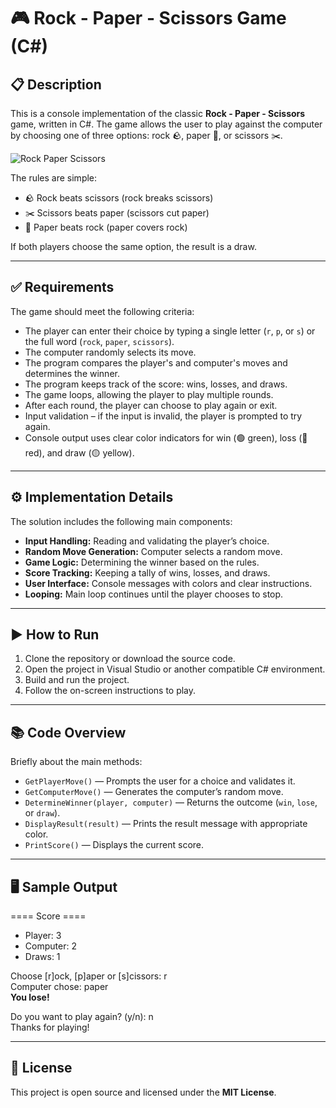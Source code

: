 # 🎮 Rock - Paper - Scissors Game (C#)

## 📋 Description

This is a console implementation of the classic **Rock - Paper - Scissors** game, written in C#. The game allows the user to play against the computer by choosing one of three options: rock 🪨, paper 📄, or scissors ✂️.

![Rock Paper Scissors](images/rock-paper-scissors.png)

The rules are simple:

- 🪨 Rock beats scissors (rock breaks scissors)
- ✂️ Scissors beats paper (scissors cut paper)
- 📄 Paper beats rock (paper covers rock)

If both players choose the same option, the result is a draw.

---

## ✅ Requirements

The game should meet the following criteria:

- The player can enter their choice by typing a single letter (`r`, `p`, or `s`) or the full word (`rock`, `paper`, `scissors`).
- The computer randomly selects its move.
- The program compares the player's and computer's moves and determines the winner.
- The program keeps track of the score: wins, losses, and draws.
- The game loops, allowing the player to play multiple rounds.
- After each round, the player can choose to play again or exit.
- Input validation – if the input is invalid, the player is prompted to try again.
- Console output uses clear color indicators for win (🟢 green), loss (🔴 red), and draw (🟡 yellow).

---

## ⚙️ Implementation Details

The solution includes the following main components:

- **Input Handling:** Reading and validating the player’s choice.
- **Random Move Generation:** Computer selects a random move.
- **Game Logic:** Determining the winner based on the rules.
- **Score Tracking:** Keeping a tally of wins, losses, and draws.
- **User Interface:** Console messages with colors and clear instructions.
- **Looping:** Main loop continues until the player chooses to stop.

---

## ▶️ How to Run

1. Clone the repository or download the source code.
2. Open the project in Visual Studio or another compatible C# environment.
3. Build and run the project.
4. Follow the on-screen instructions to play.

---

## 📚 Code Overview

Briefly about the main methods:

- `GetPlayerMove()` — Prompts the user for a choice and validates it.
- `GetComputerMove()` — Generates the computer’s random move.
- `DetermineWinner(player, computer)` — Returns the outcome (`win`, `lose`, or `draw`).
- `DisplayResult(result)` — Prints the result message with appropriate color.
- `PrintScore()` — Displays the current score.

---

## 🖥 Sample Output
==== Score ====
 - Player: 3  
 - Computer: 2  
 - Draws: 1  

Choose [r]ock, [p]aper or [s]cissors: r  
Computer chose: paper  
**You lose!**

Do you want to play again? (y/n): n  
Thanks for playing!



---

## 📄 License

This project is open source and licensed under the **MIT License**.
